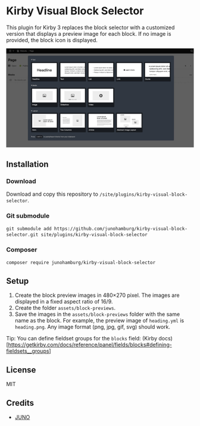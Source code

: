 # Kirby Visual Block Selector

This plugin for Kirby 3 replaces the block selector with a customized version that displays a preview image for each block. If no image is provided, the block icon is displayed.

![Visual block selector](preview.jpg)

## Installation

### Download

Download and copy this repository to `/site/plugins/kirby-visual-block-selector`.

### Git submodule

```
git submodule add https://github.com/junohamburg/kirby-visual-block-selector.git site/plugins/kirby-visual-block-selector
```

### Composer

```
composer require junohamburg/kirby-visual-block-selector
```

## Setup

1. Create the block preview images in 480&times;270 pixel. The images are displayed in a fixed aspect ratio of 16/9.
2. Create the folder `assets/block-previews`.
3. Save the images in the `assets/block-previews` folder with the same name as the block. For example, the preview image of `heading.yml` is `heading.png`. Any image format (png, jpg, gif, svg) should work.

Tip: You can define fieldset groups for the `blocks` field: (Kirby docs)[https://getkirby.com/docs/reference/panel/fields/blocks#defining-fieldsets__groups]

## License

MIT

## Credits

- [JUNO](https://juno-hamburg.com)
